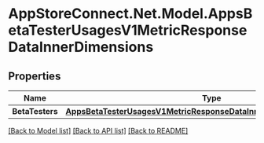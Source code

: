# AppStoreConnect.Net.Model.AppsBetaTesterUsagesV1MetricResponseDataInnerDimensions

## Properties

Name | Type | Description | Notes
------------ | ------------- | ------------- | -------------
**BetaTesters** | [**AppsBetaTesterUsagesV1MetricResponseDataInnerDimensionsBetaTesters**](AppsBetaTesterUsagesV1MetricResponseDataInnerDimensionsBetaTesters.md) |  | [optional] 

[[Back to Model list]](../README.md#documentation-for-models) [[Back to API list]](../README.md#documentation-for-api-endpoints) [[Back to README]](../README.md)

